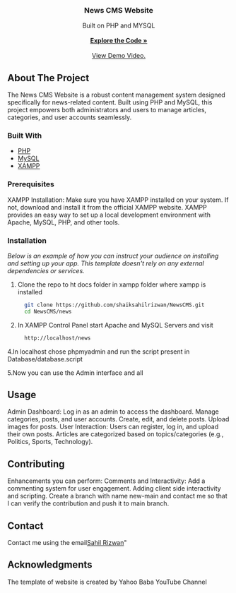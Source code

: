 
<br/>
<div align="center">

<h3 align="center">News CMS Website</h3>
<p align="center">
Built on PHP and MYSQL
<br/>
<br/>
<a href="https://github.com/shaiksahilrizwan/NewsCMS/tree/main/news"><strong>Explore the Code »</strong></a>
<br/>
<br/>
<a href="https://youtu.be/34Hu7Ol6_Ns">View Demo Video.</a>  


</p>
</div>

## About The Project

The News CMS Website is a robust content management system designed specifically for news-related content. Built using PHP and MySQL, this project empowers both administrators and users to manage articles, categories, and user accounts seamlessly.
### Built With
- [PHP](https://www.php.net/)
- [MySQL](https://www.mysql.com/)
- [XAMPP](https://www.apachefriends.org/download.html)

### Prerequisites

XAMPP Installation:
Make sure you have XAMPP installed on your system. If not, download and install it from the official XAMPP website.
XAMPP provides an easy way to set up a local development environment with Apache, MySQL, PHP, and other tools.
### Installation

_Below is an example of how you can instruct your audience on installing and setting up your app. This template doesn't rely on any external dependencies or services._
1. Clone the repo to ht docs folder in xampp folder where xampp is installed
   ```sh
     git clone https://github.com/shaiksahilrizwan/NewsCMS.git
     cd NewsCMS/news
   ```
3. In XAMPP Control Panel  start Apache and MySQL Servers and visit
   ```sh  
     http://localhost/news
   ```
4.In localhost chose phpmyadmin and run the script present in Database/database.script

5.Now you can use the Admin interface and all
## Usage

Admin Dashboard:
Log in as an admin to access the dashboard.
Manage categories, posts, and user accounts.
Create, edit, and delete posts.
Upload images for posts.
User Interaction:
Users can register, log in, and upload their own posts.
Articles are categorized based on topics/categories (e.g., Politics, Sports, Technology).
## Contributing

Enhancements you can perform:
Comments and Interactivity: Add a commenting system for user engagement.
Adding client side interactivity and scripting.
Create a branch with name new-main and contact me so that I can verify the contribution and push it to main branch.

## Contact

Contact me using the email<a href="shaiksahilrizwan@gmail.com">Sahil Rizwan</a>"
## Acknowledgments

The template of website is created by Yahoo Baba YouTube Channel
